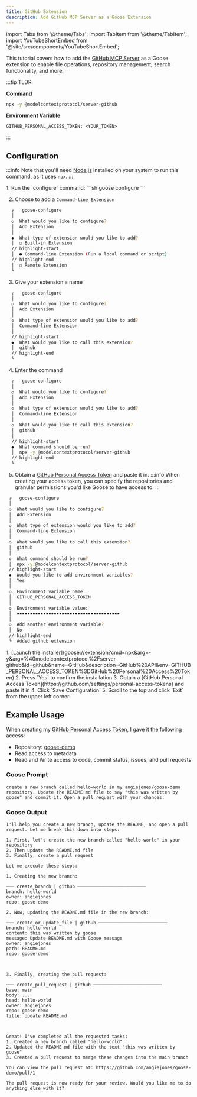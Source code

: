```yaml
---
title: GitHub Extension
description: Add GitHub MCP Server as a Goose Extension
---
```


import Tabs from '@theme/Tabs';
import TabItem from '@theme/TabItem';
import YouTubeShortEmbed from '@site/src/components/YouTubeShortEmbed';

<YouTubeShortEmbed videoUrl="https://www.youtube.com/embed/TbmQDv3SQOE" />

This tutorial covers how to add the [GitHub MCP Server](https://github.com/modelcontextprotocol/servers/tree/main/src/github) as a Goose extension to enable file operations, repository management, search functionality, and more.

:::tip TLDR

**Command**
```sh
npx -y @modelcontextprotocol/server-github
```

**Environment Variable**
```
GITHUB_PERSONAL_ACCESS_TOKEN: <YOUR_TOKEN>
```
:::


## Configuration

:::info
Note that you'll need [Node.js](https://nodejs.org/) installed on your system to run this command, as it uses `npx`.
:::

<Tabs groupId="interface">
  <TabItem value="cli" label="Goose CLI" default>
  1. Run the `configure` command:
  ```sh
  goose configure
  ```

  2. Choose to add a `Command-line Extension`
  ```sh
    ┌   goose-configure 
    │
    ◇  What would you like to configure?
    │  Add Extension 
    │
    ◆  What type of extension would you like to add?
    │  ○ Built-in Extension 
    // highlight-start    
    │  ● Command-line Extension (Run a local command or script)
    // highlight-end    
    │  ○ Remote Extension 
    └ 
  ```

  3. Give your extension a name
  ```sh
    ┌   goose-configure 
    │
    ◇  What would you like to configure?
    │  Add Extension 
    │
    ◇  What type of extension would you like to add?
    │  Command-line Extension 
    │
    // highlight-start
    ◆  What would you like to call this extension?
    │  github
    // highlight-end
    └ 
  ```

  4. Enter the command
  ```sh
    ┌   goose-configure 
    │
    ◇  What would you like to configure?
    │  Add Extension 
    │
    ◇  What type of extension would you like to add?
    │  Command-line Extension 
    │
    ◇  What would you like to call this extension?
    │  github
    │
    // highlight-start
    ◆  What command should be run?
    │  npx -y @modelcontextprotocol/server-github
    // highlight-end
    └ 
  ```  

  5. Obtain a [GitHub Personal Access Token](https://github.com/settings/personal-access-tokens) and paste it in.
  :::info
  When creating your access token, you can specify the repositories and granular permissions you'd like Goose to have access to.
  :::

   ```sh
    ┌   goose-configure 
    │
    ◇  What would you like to configure?
    │  Add Extension 
    │
    ◇  What type of extension would you like to add?
    │  Command-line Extension 
    │
    ◇  What would you like to call this extension?
    │  github
    │
    ◇  What command should be run?
    │  npx -y @modelcontextprotocol/server-github
    // highlight-start
    ◆  Would you like to add environment variables?
    │  Yes 
    │
    ◇  Environment variable name:
    │  GITHUB_PERSONAL_ACCESS_TOKEN
    │
    ◇  Environment variable value:
    │  ▪▪▪▪▪▪▪▪▪▪▪▪▪▪▪▪▪▪▪▪▪▪▪▪▪▪▪▪▪▪▪▪▪▪▪▪▪▪▪
    │
    ◇  Add another environment variable?
    │  No 
    // highlight-end
    └  Added github extension
  ```  

  </TabItem>
  <TabItem value="ui" label="Goose Desktop">
  1. [Launch the installer](goose://extension?cmd=npx&arg=-y&arg=%40modelcontextprotocol%2Fserver-github&id=github&name=GitHub&description=GitHub%20API&env=GITHUB_PERSONAL_ACCESS_TOKEN%3DGitHub%20Personal%20Access%20Token)
  2. Press `Yes` to confirm the installation
  3. Obtain a [GitHub Personal Access Token](https://github.com/settings/personal-access-tokens) and paste it in
  4. Click `Save Configuration`
  5. Scroll to the top and click `Exit` from the upper left corner
  </TabItem>
</Tabs>

## Example Usage

When creating my [GitHub Personal Access Token](https://github.com/settings/personal-access-tokens), I gave it the following access:
* Repository: [goose-demo](https://github.com/angiejones/goose-demo)
* Read access to metadata
* Read and Write access to code, commit status, issues, and pull requests

### Goose Prompt
```
create a new branch called hello-world in my angiejones/goose-demo repository. Update the README.md file to say "this was written by goose" and commit it. Open a pull request with your changes.
```

### Goose Output

```
I'll help you create a new branch, update the README, and open a pull request. Let me break this down into steps:

1. First, let's create the new branch called "hello-world" in your repository
2. Then update the README.md file
3. Finally, create a pull request

Let me execute these steps:

1. Creating the new branch:

─── create_branch | github ──────────────────────────
branch: hello-world
owner: angiejones
repo: goose-demo

2. Now, updating the README.md file in the new branch:

─── create_or_update_file | github ──────────────────────────
branch: hello-world
content: this was written by goose
message: Update README.md with Goose message
owner: angiejones
path: README.md
repo: goose-demo



3. Finally, creating the pull request:

─── create_pull_request | github ──────────────────────────
base: main
body: ...
head: hello-world
owner: angiejones
repo: goose-demo
title: Update README.md



Great! I've completed all the requested tasks:
1. Created a new branch called "hello-world"
2. Updated the README.md file with the text "this was written by goose"
3. Created a pull request to merge these changes into the main branch

You can view the pull request at: https://github.com/angiejones/goose-demo/pull/1

The pull request is now ready for your review. Would you like me to do anything else with it?
```